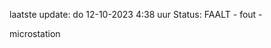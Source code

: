 laatste update: 
do 12-10-2023  4:38   uur 
Status: FAALT - fout - 
<div class="service R">microstation</div>